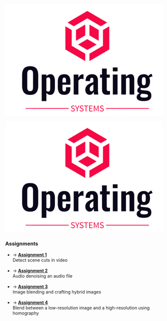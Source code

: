 [![OS Icon](https://github.com/neriabd/neriabd/blob/main/logos/OperatingSystems.png)](https://shnaton.huji.ac.il/index.php/NewSyl/67829/2/2022/)

<p align="center">
  <a href="https://shnaton.huji.ac.il/index.php/NewSyl/67829/2/2022/">
    <img src="https://github.com/neriabd/neriabd/blob/main/logos/OperatingSystems.png" alt="OS Icon">
  </a>
</p>

### Assignments  
-  → [**Assignment 1**](https://github.com/neriabd/OperatingSystems/tree/main/Assignment%201)
<br> Detect scene cuts in video
<br><br>
-  → [**Assignment 2**](https://github.com/neriabd/OperatingSystems/tree/main/Assignment%202)
<br> Audio denoising an audio file
<br><br>
-  → [**Assignment 3**](https://github.com/neriabd/OperatingSystems/tree/main/Assignment%203)
<br> Image blending and crafting hybrid images
<br><br>
-  → [**Assignment 4**](https://github.com/neriabd/OperatingSystems/tree/main/Assignment%204)
<br> Blend between a low-resolution image and a high-resolution using homography
<br><br> 
